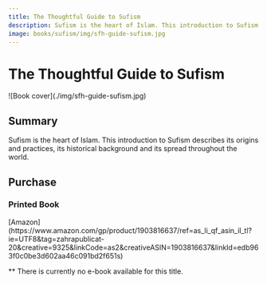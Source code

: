 ```yaml
---
title: The Thoughtful Guide to Sufism
description: Sufism is the heart of Islam. This introduction to Sufism describes its origins and practices, its historical background and its spread throughout the world.
image: books/sufism/img/sfh-guide-sufism.jpg
---
```


# The Thoughtful Guide to Sufism

<div markdown="1" class="cover-image">
![Book cover](./img/sfh-guide-sufism.jpg)
</div>

## Summary

Sufism is the heart of Islam. This introduction to Sufism describes its origins and practices, its historical background and its spread throughout the world.

## Purchase

### Printed Book

<div markdown="3" class="purchase-link">
[Amazon](https://www.amazon.com/gp/product/1903816637/ref=as_li_qf_asin_il_tl?ie=UTF8&tag=zahrapublicat-20&creative=9325&linkCode=as2&creativeASIN=1903816637&linkId=edb963f0c0be3d602aa46c091bd2f651s)
</div>

** There is currently no e-book available for this title.
